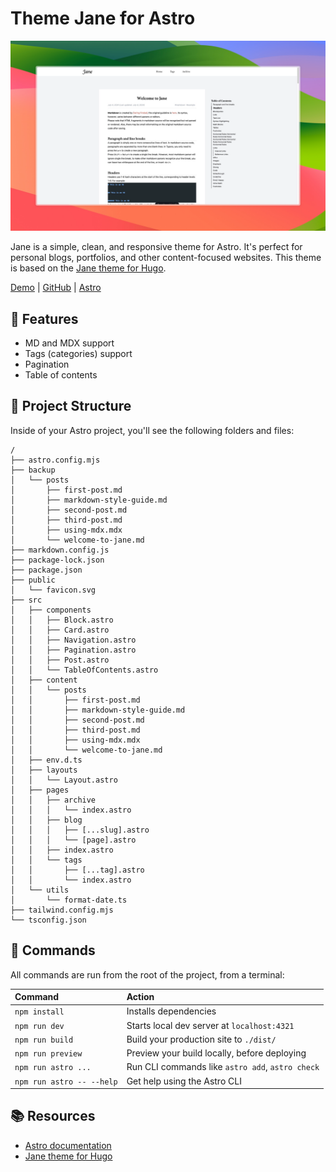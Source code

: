 # Theme Jane for Astro

![img_1.png](preview.png)

Jane is a simple, clean, and responsive theme for Astro. It's perfect for personal blogs, portfolios, and other content-focused websites.
This theme is based on the [Jane theme for Hugo](https://github.com/xianmin/hugo-theme-jane).

[Demo](https://jane-theme.lecederom.com) | [GitHub](https://github.com/CedricLphn/astrojs-theme-jane) | [Astro](https://astro.build)

## 🎒 Features
- MD and MDX support
- Tags (categories) support
- Pagination
- Table of contents

## 🚀 Project Structure

Inside of your Astro project, you'll see the following folders and files:

```text
/
├── astro.config.mjs
├── backup
│   └── posts
│       ├── first-post.md
│       ├── markdown-style-guide.md
│       ├── second-post.md
│       ├── third-post.md
│       ├── using-mdx.mdx
│       └── welcome-to-jane.md
├── markdown.config.js
├── package-lock.json
├── package.json
├── public
│   └── favicon.svg
├── src
│   ├── components
│   │   ├── Block.astro
│   │   ├── Card.astro
│   │   ├── Navigation.astro
│   │   ├── Pagination.astro
│   │   ├── Post.astro
│   │   └── TableOfContents.astro
│   ├── content
│   │   └── posts
│   │       ├── first-post.md
│   │       ├── markdown-style-guide.md
│   │       ├── second-post.md
│   │       ├── third-post.md
│   │       ├── using-mdx.mdx
│   │       └── welcome-to-jane.md
│   ├── env.d.ts
│   ├── layouts
│   │   └── Layout.astro
│   ├── pages
│   │   ├── archive
│   │   │   └── index.astro
│   │   ├── blog
│   │   │   ├── [...slug].astro
│   │   │   └── [page].astro
│   │   ├── index.astro
│   │   └── tags
│   │       ├── [...tag].astro
│   │       └── index.astro
│   └── utils
│       └── format-date.ts
├── tailwind.config.mjs
└── tsconfig.json
```

## 🧞 Commands

All commands are run from the root of the project, from a terminal:

| Command                   | Action                                           |
| :------------------------ | :----------------------------------------------- |
| `npm install`             | Installs dependencies                            |
| `npm run dev`             | Starts local dev server at `localhost:4321`      |
| `npm run build`           | Build your production site to `./dist/`          |
| `npm run preview`         | Preview your build locally, before deploying     |
| `npm run astro ...`       | Run CLI commands like `astro add`, `astro check` |
| `npm run astro -- --help` | Get help using the Astro CLI                     |

## 📚 Resources

- [Astro documentation](https://docs.astro.build)
- [Jane theme for Hugo](https://github.com/xianmin/hugo-theme-jane)